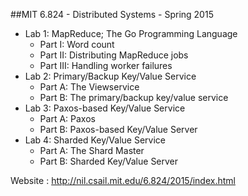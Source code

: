 ##MIT 6.824 - Distributed Systems - Spring 2015 

* Lab 1: MapReduce; The Go Programming Language
    - Part I:   Word count
    - Part II:  Distributing MapReduce jobs
    - Part III: Handling worker failures
* Lab 2: Primary/Backup Key/Value Service
    - Part A: The Viewservice
    - Part B: The primary/backup key/value service
* Lab 3: Paxos-based Key/Value Service
    - Part A: Paxos
    - Part B: Paxos-based Key/Value Server
* Lab 4: Sharded Key/Value Service
    - Part A: The Shard Master
    - Part B: Sharded Key/Value Server

Website : http://nil.csail.mit.edu/6.824/2015/index.html
